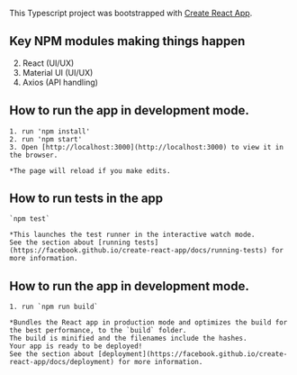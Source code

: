 This Typescript project was bootstrapped with [Create React App](https://github.com/facebook/create-react-app).

## Key NPM modules making things happen
2. React (UI/UX)
3. Material UI (UI/UX)
4. Axios (API handling)

## How to run the app in development mode.

```
1. run 'npm install'
2. run 'npm start'
3. Open [http://localhost:3000](http://localhost:3000) to view it in the browser.

*The page will reload if you make edits.
```

## How to run tests in the app
```
`npm test`

*This launches the test runner in the interactive watch mode.
See the section about [running tests](https://facebook.github.io/create-react-app/docs/running-tests) for more information.
```

## How to run the app in development mode.

```
1. run `npm run build`

*Bundles the React app in production mode and optimizes the build for the best performance, to the `build` folder.
The build is minified and the filenames include the hashes.
Your app is ready to be deployed!
See the section about [deployment](https://facebook.github.io/create-react-app/docs/deployment) for more information.
```
